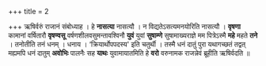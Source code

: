 +++
title = 2

+++
ऋषिर्वरुं राजानं संबोध्याह । हे **नासत्या** नासत्यौ । न विद्यतेऽसत्यमनयोरिति नासत्यौ । **वृषणा** कामानां वर्षितारौ **वृषण्वसू** वर्षणशीलवसुमन्तावश्विनौ **युवं** युवां **सुषाम्णे** सुषामाख्यराज्ञे मम पित्रेऽस्मै **महे** महते **तने** । तनोतीति तनं धनम् । धनाय । ‘क्रियार्थोपपदस्य' इति चतुर्थी । तस्मै धनं दातुं पुरा यथागच्छतं तद्वत् मह्यमपि धनं दातुम् **अवोभिः** पालनैः सह **याथः** युवामायातमिति हे **वरो** वरुनामक राजन्नेवं ब्रूहीति ऋषिर्वदति ॥
